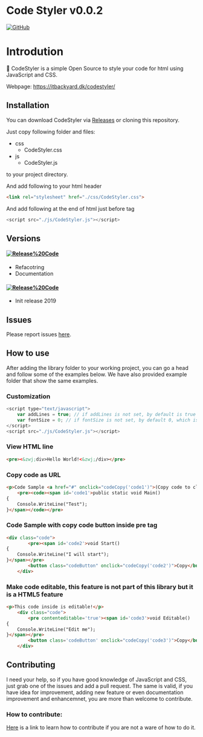 # Code Styler v0.0.2

[![GitHub](https://img.shields.io/github/license/maythamfahmi/CodeStyler)](https://github.com/maythamfahmi/CodeStyler/blob/main/LICENSE)


# Introdution
:rocket: CodeStyler is a simple Open Source to style your code for html using JavaScript and CSS.

Webpage: https://itbackyard.dk/codestyler/

## Installation

You can download CodeStyler via [Releases](https://github.com/maythamfahmi/codestyler/releases) or cloning this repository. 

Just copy following folder and files:

- css
    - CodeStyler.css
- js
    - CodeStyler.js

to your project directory.

And add following to your html header
```html
<link rel="stylesheet" href="./css/CodeStyler.css">
```

And add following at the end of html just before </body> tag
```javascript
<script src="./js/CodeStyler.js"></script>
```

## Versions

#### [![Release%20Code](https://img.shields.io/badge/release%20code-v0.0.2-blue?style=social)](https://github.com/maythamfahmi/CodeStyler/releases/tag/v0.0.2)

- Refacotring
- Documentation


#### [![Release%20Code](https://img.shields.io/badge/release%20code-v0.0.1-blue?style=social)](https://github.com/maythamfahmi/CodeStyler/releases/tag/v0.0.1)

- Init release 2019

## Issues

Please report issues [here](https://github.com/maythamfahmi/CodeStyler/issues).

## How to use
After adding the library folder to your working project, you can go a head and follow some of the examples below. We have also provided example folder that show the same examples.

### Customization
```javascript
<script type="text/javascript">
    var addLines = true; // if addLines is not set, by default is true
    var fontSize = 0; // if fontSize is not set, by default 0, which is size 14
</script>
<script src="./js/CodeStyler.js"></script>
```

### View HTML line
```html
<pre><&zwj;div>Hello World!<&zwj;/div></pre>
```

### Copy code as URL
```html
<p>Code Sample <a href="#" onclick="codeCopy('code1')">(Copy code to clipboard as Link)</a></p>
    <pre><code><span id='code1'>public static void Main()
{
    Console.WriteLine("Test");
}</span></code></pre>
```

### Code Sample with copy code button inside pre tag
```html
<div class="code">
        <pre><span id='code2'>void Start()
{
    Console.WriteLine("I will start");
}</span></pre>
        <button class="codeButton" onclick="codeCopy('code2')">Copy</button>
    </div>
```

### Make code editable, this feature is not part of this library but it is a HTML5 feature
```html
<p>This code inside is editable!</p>
    <div class="code">
        <pre contenteditable='true'><span id='code3'>void Editable()
{
    Console.WriteLine("Edit me");
}</span></pre>
        <button class='codeButton' onclick="codeCopy('code3')">Copy</button>
    </div>
```

## Contributing

I need your help, so if you have good knowledge of JavaScript and CSS, just grab one of the issues and add a pull request.
The same is valid, if you have idea for improvement, adding new feature or even documentation improvement and enhancemnet, you are more than welcome to contribute.

### How to contribute:

[Here](https://www.dataschool.io/how-to-contribute-on-github/) is a link to learn how to contribute if you are not a ware of how to do it.
